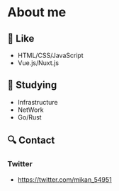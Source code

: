 About me
===

## :closed_book: Like
- HTML/CSS/JavaScript
- Vue.js/Nuxt.js

:dart: Studying
---
- Infrastructure
- NetWork
- Go/Rust

:mag: Contact
---
### Twitter
- https://twitter.com/mikan_54951

